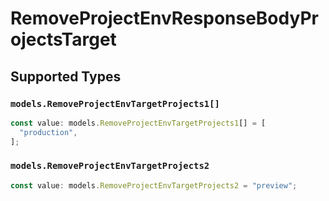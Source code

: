 # RemoveProjectEnvResponseBodyProjectsTarget


## Supported Types

### `models.RemoveProjectEnvTargetProjects1[]`

```typescript
const value: models.RemoveProjectEnvTargetProjects1[] = [
  "production",
];
```

### `models.RemoveProjectEnvTargetProjects2`

```typescript
const value: models.RemoveProjectEnvTargetProjects2 = "preview";
```

